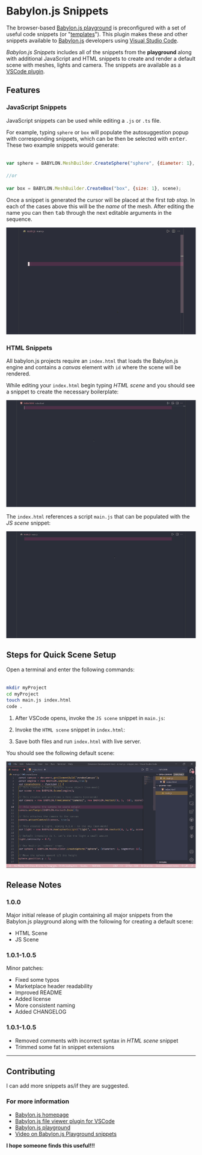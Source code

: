 # Babylon.js Snippets

The browser-based [Babylon.js playground](https://playground.babylonjs.com/) is preconfigured with a set of useful code snippets (or "[templates](https://doc.babylonjs.com/toolsAndResources/tools/playground/pgTemplates)"). This plugin makes these and other snippets available to [Babylon.js](https://www.babylonjs.com/) developers using [Visual Studio Code](https://code.visualstudio.com/).

*Babylon.js Snippets* includes all of the snippets from the **playground** along with additional JavaScript and HTML snippets to create and render a default scene with meshes, lights and camera. The snippets are available as a [VSCode plugin](https://marketplace.visualstudio.com/items?itemName=edibotopic.babylonjs-snippets).

## Features

### JavaScript Snippets

JavaScript snippets can be used while editing a `.js` or `.ts` file.

For example, typing `sphere` or `box` will populate the autosuggestion popup
with corresponding snippets, which can be then be selected with
<kbd>enter</kbd>. These two example snippets would generate:

```js

var sphere = BABYLON.MeshBuilder.CreateSphere("sphere", {diameter: 1}, scene);

//or

var box = BABYLON.MeshBuilder.CreateBox("box", {size: 1}, scene);

```

Once a snippet is generated the cursor will be placed at the first *tab stop*.
In each of the cases above this will be the *name* of the mesh. After editing
the name you can then <kbd>tab</kbd> through the next editable arguments in the
sequence.

![Some basic example snippets](images/snippets.gif)

### HTML Snippets

All babylon.js projects require an `index.html` that loads the Babylon.js
engine and contains a *canvas* element with `id` where the scene will be
rendered.

While editing your `index.html` begin typing *HTML scene* and you should see a
snippet to create the necessary boilerplate:

![Generating HTML](images/html_snip.gif)

The `index.html` references a script `main.js` that can be populated with the
*JS scene* snippet:

![Generating JavaScript](images/js_snip.gif)

## Steps for Quick Scene Setup

Open a terminal and enter the following commands:

```bash

mkdir myProject
cd myProject
touch main.js index.html
code .

```

1. After VSCode opens, invoke the `JS scene` snippet in `main.js`:

2. Invoke the `HTML scene` snippet in `index.html`:

3. Save both files and run `index.html` with live server.

You should see the following default scene:

![Running default scene in browser](images/serve.gif)

## Release Notes

### 1.0.0

Major initial release of plugin containing all major snippets from the Babylon.js playground along with the following for creating a default scene:

- HTML Scene
- JS Scene

### 1.0.1-1.0.5

Minor patches:

- Fixed some typos
- Marketplace header readability
- Improved README
- Added license
- More consistent naming
- Added CHANGELOG

### 1.0.1-1.0.5

- Removed comments with incorrect syntax in *HTML scene* snippet
- Trimmed some fat in snippet extensions

-----------------------------------------------------------------------------------------------------------

## Contributing

I can add more snippets as/if they are suggested.

### For more information

- [Babylon.js homepage](https://www.babylonjs.com/)
- [Babylon.js file viewer plugin for VSCode](https://marketplace.visualstudio.com/items?itemName=julianchen.babylon-js-viewer)
- [Babylon.js playground](https://playground.babylonjs.com/)
- [Video on Babylon.js Playground snippets](https://youtu.be/SRvCe6N7mdE)

**I hope someone finds this useful!!!**
